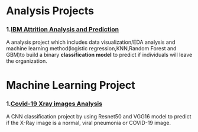 # Analysis Projects

### 1.[IBM Attrition Analysis and Prediction](https://github.com/JM3309/Projects/tree/master/IBM_Attrition_Analysis)

A analysis project which includes data visualization/EDA analysis and machine learning method(logistic regression,KNN,Random Forest and GBM)to build a binary **classification model** to predict if individuals will leave the organization.

# Machine Learning Project

### 1.[Covid-19 Xray images Analysis](https://github.com/JM3309/Projects/tree/master/Covid-19_Xray_plot_Analysis)
A CNN classification project by using Resnet50 and VGG16 model to predict if the X-Ray image is a normal, viral pneumonia or COVID-19 image.
